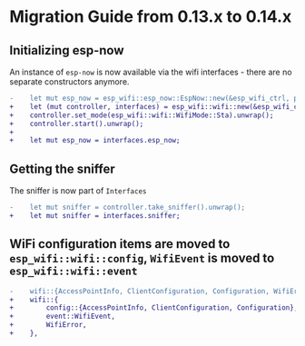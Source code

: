 # Migration Guide from 0.13.x to 0.14.x

## Initializing esp-now

An instance of `esp-now` is now available via the wifi interfaces - there are no separate constructors anymore.

```diff
-    let mut esp_now = esp_wifi::esp_now::EspNow::new(&esp_wifi_ctrl, peripherals.WIFI).unwrap();
+    let (mut controller, interfaces) = esp_wifi::wifi::new(&esp_wifi_ctrl, wifi).unwrap();
+    controller.set_mode(esp_wifi::wifi::WifiMode::Sta).unwrap();
+    controller.start().unwrap();
+
+    let mut esp_now = interfaces.esp_now;
```

## Getting the sniffer

The sniffer is now part of `Interfaces`

```diff
-    let mut sniffer = controller.take_sniffer().unwrap();
+    let mut sniffer = interfaces.sniffer;
```

## WiFi configuration items are moved to `esp_wifi::wifi::config`, `WifiEvent` is moved to `esp_wifi::wifi::event`

```diff
-    wifi::{AccessPointInfo, ClientConfiguration, Configuration, WifiError, WifiEvent},
+    wifi::{
+        config::{AccessPointInfo, ClientConfiguration, Configuration},
+        event::WifiEvent,
+        WifiError,
+    },
```
